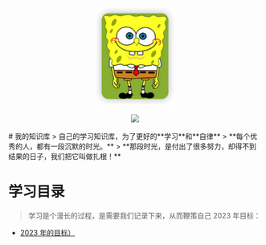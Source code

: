 <p align="center">
  <a href="https://bossbufan.com">
    <img src="img/1672730598560.png" width="160px" alt="终身学习文档，《学无止境》">
  </a>
</p>
<p align="center">
  <a href="https://blog.bossbufan.com/" target="_blank"><img src="https://img.shields.io/badge/博客-在线阅读-green.svg?style=for-the-badge"></a>
</p>
# 我的知识库
> 自己的学习知识库，为了更好的**学习**和**自律**
> **每个优秀的人，都有一段沉默的时光。**
> **那段时光，是付出了很多努力，却得不到结果的日子，我们把它叫做扎根！**

# 学习目录

> 学习是个漫长的过程，是需要我们记录下来，从而鞭策自己
> 2023 年目标：

- [2023 年的目标）](docs/idea/2023target.md)
